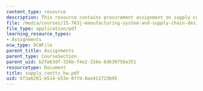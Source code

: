 ```yaml
---
content_type: resource
description: This resource contains procurement assignment on supply contract.
file: /media/courses/15-763j-manufacturing-system-and-supply-chain-design-spring-2005/6f3a6201b514b53e8f7d8ae411723b95_supply_contts_hw.pdf
file_type: application/pdf
learning_resource_types:
- Assignments
ocw_type: OCWFile
parent_title: Assignments
parent_type: CourseSection
parent_uid: b2fe63df-326b-f4e2-316e-6d639758a351
resourcetype: Document
title: supply_contts_hw.pdf
uid: 6f3a6201-b514-b53e-8f7d-8ae411723b95
---
```

